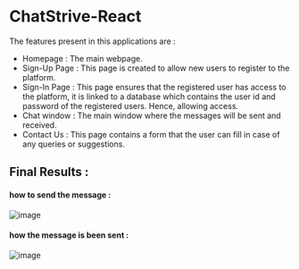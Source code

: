# ChatStrive-React
The features present in this applications are :
* Homepage : The main webpage.
* Sign-Up Page : This page is created to allow new users to register to the platform.
* Sign-In Page : This page ensures that the registered user has access to the platform, it is
linked to a database which contains the user id and password of the registered users. Hence,
allowing access.
* Chat window : The main window where the messages will be sent and received.
* Contact Us : This page contains a form that the user can fill in case of any queries or
suggestions.
## Final Results :
#### how to send the message :
![image](https://user-images.githubusercontent.com/72539289/181341814-a83aa69c-63a6-45de-8ce1-77d7cea9396b.png)
#### how the message is been sent :
![image](https://user-images.githubusercontent.com/72539289/181342184-6d17d7fc-8860-4765-b6ac-33d0d622f2a9.png)

